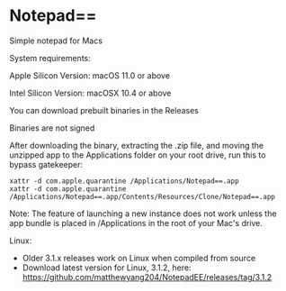 # Notepad==
Simple notepad for Macs

System requirements:

Apple Silicon Version: macOS 11.0 or above

Intel Silicon Version: macOSX 10.4 or above

You can download prebuilt binaries in the Releases

Binaries are not signed

After downloading the binary, extracting the .zip file, and moving the unzipped app to the Applications folder on your root drive, run this to bypass gatekeeper:
```
xattr -d com.apple.quarantine /Applications/Notepad==.app
xattr -d com.apple.quarantine /Applications/Notepad==.app/Contents/Resources/Clone/Notepad==.app
```

Note: The feature of launching a new instance does not work unless the app bundle is placed in /Applications in the root of your Mac's drive.

Linux:

- Older 3.1.x releases work on Linux when compiled from source
- Download latest version for Linux, 3.1.2, here: https://github.com/matthewyang204/NotepadEE/releases/tag/3.1.2
